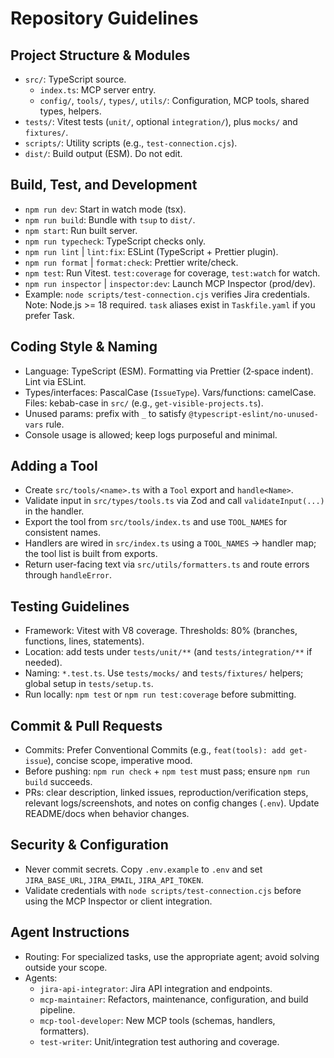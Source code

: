 # Repository Guidelines

## Project Structure & Modules

- `src/`: TypeScript source.
  - `index.ts`: MCP server entry.
  - `config/`, `tools/`, `types/`, `utils/`: Configuration, MCP tools, shared types, helpers.
- `tests/`: Vitest tests (`unit/`, optional `integration/`), plus `mocks/` and `fixtures/`.
- `scripts/`: Utility scripts (e.g., `test-connection.cjs`).
- `dist/`: Build output (ESM). Do not edit.

## Build, Test, and Development

- `npm run dev`: Start in watch mode (tsx).
- `npm run build`: Bundle with `tsup` to `dist/`.
- `npm start`: Run built server.
- `npm run typecheck`: TypeScript checks only.
- `npm run lint` | `lint:fix`: ESLint (TypeScript + Prettier plugin).
- `npm run format` | `format:check`: Prettier write/check.
- `npm test`: Run Vitest. `test:coverage` for coverage, `test:watch` for watch.
- `npm run inspector` | `inspector:dev`: Launch MCP Inspector (prod/dev).
- Example: `node scripts/test-connection.cjs` verifies Jira credentials.
  Note: Node.js >= 18 required. `task` aliases exist in `Taskfile.yaml` if you prefer Task.

## Coding Style & Naming

- Language: TypeScript (ESM). Formatting via Prettier (2‑space indent). Lint via ESLint.
- Types/interfaces: PascalCase (`IssueType`). Vars/functions: camelCase. Files: kebab-case in `src/` (e.g., `get-visible-projects.ts`).
- Unused params: prefix with `_` to satisfy `@typescript-eslint/no-unused-vars` rule.
- Console usage is allowed; keep logs purposeful and minimal.

## Adding a Tool
- Create `src/tools/<name>.ts` with a `Tool` export and `handle<Name>`.
- Validate input in `src/types/tools.ts` via Zod and call `validateInput(...)` in the handler.
- Export the tool from `src/tools/index.ts` and use `TOOL_NAMES` for consistent names.
- Handlers are wired in `src/index.ts` using a `TOOL_NAMES` → handler map; the tool list is built from exports.
- Return user-facing text via `src/utils/formatters.ts` and route errors through `handleError`.

## Testing Guidelines

- Framework: Vitest with V8 coverage. Thresholds: 80% (branches, functions, lines, statements).
- Location: add tests under `tests/unit/**` (and `tests/integration/**` if needed).
- Naming: `*.test.ts`. Use `tests/mocks/` and `tests/fixtures/` helpers; global setup in `tests/setup.ts`.
- Run locally: `npm test` or `npm run test:coverage` before submitting.

## Commit & Pull Requests

- Commits: Prefer Conventional Commits (e.g., `feat(tools): add get-issue`), concise scope, imperative mood.
- Before pushing: `npm run check` + `npm test` must pass; ensure `npm run build` succeeds.
- PRs: clear description, linked issues, reproduction/verification steps, relevant logs/screenshots, and notes on config changes (`.env`). Update README/docs when behavior changes.

## Security & Configuration

- Never commit secrets. Copy `.env.example` to `.env` and set `JIRA_BASE_URL`, `JIRA_EMAIL`, `JIRA_API_TOKEN`.
- Validate credentials with `node scripts/test-connection.cjs` before using the MCP Inspector or client integration.

## Agent Instructions
- Routing: For specialized tasks, use the appropriate agent; avoid solving outside your scope.
- Agents:
  - `jira-api-integrator`: Jira API integration and endpoints.
  - `mcp-maintainer`: Refactors, maintenance, configuration, and build pipeline.
  - `mcp-tool-developer`: New MCP tools (schemas, handlers, formatters).
  - `test-writer`: Unit/integration test authoring and coverage.
